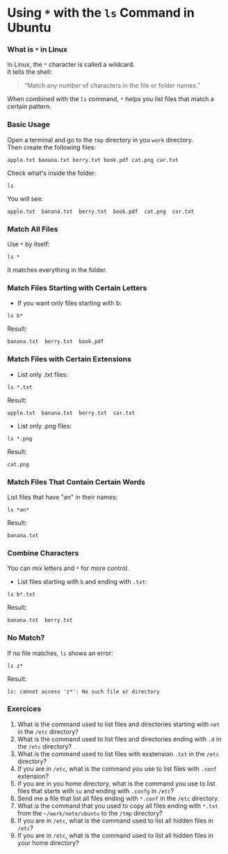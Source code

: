 # Using `*` with the `ls` Command in Ubuntu
### What is `*` in Linux
In Linux, the `*` character is called a wildcard.<br>
It tells the shell:

>“Match any number of characters in the file or folder names.”

When combined with the `ls` command, `*` helps you list files that match a certain pattern.<br>

### Basic Usage
Open a terminal and go to the `tmp` directory in you `work` directory.<br>
Then create the following files:<br>
```
apple.txt banana.txt berry.txt book.pdf cat.png car.txt
```
Check what's inside the folder:<br>
```
ls
```
You will see:<br>
```
apple.txt  banana.txt  berry.txt  book.pdf  cat.png  car.txt
```

### Match All Files
Use `*` by itself:
```
ls *
```
It matches everything in the folder.<br>

### Match Files Starting with Certain Letters
- If you want only files starting with b:<br>
```
ls b*
```
Result:<br>
```
banana.txt  berry.txt  book.pdf
```
### Match Files with Certain Extensions
- List only .txt files:<br>
```
ls *.txt
```
Result:<br>
```
apple.txt  banana.txt  berry.txt  car.txt
```
- List only .png files:<br>
```
ls *.png
```
Result:<br>
```
cat.png
```
### Match Files That Contain Certain Words
List files that have "an" in their names:<br>
```
ls *an*
```
Result:<br>
```
banana.txt
```
### Combine Characters
You can mix letters and `*` for more control.<br>
- List files starting with `b` and ending with `.txt`:<br>
```
ls b*.txt
```
Result:<br>
```
banana.txt  berry.txt
```
### No Match?
If no file matches, `ls` shows an error:<br>
```
ls z*
```
Result:<br>
```
ls: cannot access 'z*': No such file or directory
```
### Exercices
1. What is the command used to list files and directories starting with `net` in the `/etc` directory?
2. What is the command used to list files and directories ending with `.d` in the `/etc` directory?
3. What is the command used to list files with exstension `.txt` in the `/etc` directory?
4. If you are in `/etc`, what is the command you use to list files with `.conf` extension?
5. If you are in you home directory, what is the command you use to list files that starts with `su` and ending with `.confg` in `/etc`?
6. Send me a file that list all files ending with `*.conf` in the `/etc` directory.
7. What is the command that you used to copy all files ending with `*.txt` from the `~/work/note/ubuntu` to the `/tmp` directory?
8. If you are in `/etc`, what is the command used to list all hidden files in `/etc`?
9. If you are in `/etc`, what is the command used to list all hidden files in your home directory?
